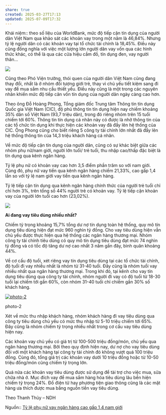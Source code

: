 ```yaml
---
share: true
created: 2025-03-27T17:13
updated: 2025-07-09T17:32
---
```

Khái niệm:: 
theo số liệu của WorldBank, mức độ tiếp cận tín dụng của người dân Việt Nam qua khảo sát các khoản vay trong một năm là 46,84%. Nhưng tỷ lệ người dân có các khoản vay tại tổ chức tài chính là 18,45%. Điều này cũng đồng nghĩa với việc một lượng lớn người dân vay vốn qua các hình thức khác, có thể là qua các cửa hiệu cầm đồ, tín dụng đen, vay người thân...

[![](http://cafefcdn.com/2017/photo-0-1508464905589.png)](http://cafefcdn.com/2017/photo-0-1508464905589.png)

Cũng theo Phó Viện trưởng, thói quen của người dân Việt Nam cũng đang thay đổi, nhất là ở nhóm đối tượng giới trẻ, thay vì chủ yếu tiết kiệm sang đi vay để mua sắm nhu cầu thiết yếu. Điều này cũng là một trong các nguyên nhân khiến mức độ tiếp cân vốn tín dụng của người dân ngày càng cao hơn.

Theo ông Đỗ Hoàng Phong, Tổng giám đốc Trung tâm Thông tin tín dụng Quốc gia Việt Nam (CIC), độ phủ thông tin tín dụng hiện nay chiếm khoảng 35% dân số Việt Nam (93,7 triệu dân), trong đó riêng nhóm trên 15 tuổi chiếm tới 60%. Thông tin tín dụng cá nhân này có được là nhờ thông tin của các tổ chức tín dụng khi thực hiện các khoản vay đã đẩy lên hệ thống của CIC. Ông Phong cũng cho biết riêng 5 công ty tài chính lớn nhất đã đẩy lên hệ thống thông tin của 14,3 triệu khách hàng cá nhân.

Về mức độ tiếp cận tín dụng của người dân, cũng có sự khác biệt giữa các nhóm phụ nữ/nam giới, người lớn tuổi/ trẻ tuổi, thu nhập cao/thấp đặc biệt là tín dụng qua kênh ngân hàng.

Tỷ lệ phụ nữ có khoản vay cao hơn 3,5 điểm phần trăm so với nam giới. Cùng đó, phụ nữ vay tiền qua kênh ngân hàng chiếm 21,33%, cao gấp 1,4 lần so với tỷ lệ nam giới vay tiền qua kênh ngân hàng.

Tỷ lệ tiếp cận tín dụng qua kênh ngân hàng chính thức của người trẻ tuổi chỉ chỉ hơn 3%, trên tổng số 44% người trẻ có khoản vay. Tỷ lệ tiếp cận khoản vay của người lớn tuổi cao hơn (23,02%).

[![](http://cafefcdn.com/2017/photo-1-1508464905589.png)](http://cafefcdn.com/2017/photo-1-1508464905589.png)

**Ai đang vay tiêu dùng nhiều nhất?**

Chiếm tỷ trọng khoảng 15,7% tổng dư nợ tín dụng toàn hệ thống, quy mô tín dụng tiêu dùng hiện đạt mức 960 nghìn tỷ đồng. Cho vay tiêu dùng hiện vẫn chủ yếu được thực hiện qua hệ thống các ngân hàng thương mại. Nhóm công ty tài chính tiêu dùng có quy mô tín dụng tiêu dùng đạt mức 74 nghìn tỷ đồng và có tốc độ tăng dư nợ cao nhất 3 năm gần đây, bình quân khoảng 44%.

Về cơ cấu độ tuổi, xét riêng vay tín dụng tiêu dùng tại các tổ chức tài chính, độ tuổi đi vay nhiều nhất là nhóm từ 31-40 tuổi. Đây cũng là nhóm tuổi vay nhiều nhất qua ngân hàng thương mại. Trong khi đó, tại kênh cho vay tín dụng tiêu dùng qua công ty tài chính, nhóm người đi vay có độ tuổi từ 18-30 tuổi lại chiếm tới gần 60%, còn nhóm 31-40 tuổi chỉ chiếm gần 30% số khách hàng.

[![photo-2](http://cafefcdn.com/thumb_w/640/2017/photo-2-1508464905593.png)](http://cafefcdn.com/2017/photo-2-1508464905593.png "photo-2")

photo-2

Xét về mức thu nhập khách hàng, nhóm khách hàng đi vay tiêu dùng qua công ty tiêu dùng chủ yếu có mức thu nhập từ 5-10 triệu chiếm tới 65%. Đây cũng là nhóm chiếm tỷ trọng nhiều nhất trong cơ cấu vay tiêu dùng hiện nay.

Các khoản vay chủ yếu có giá trị từ 100-500 triệu đồng/món, chủ yếu qua ngân hàng thương mại. Bởi theo quy định hiện nay, dư nợ cho vay tiêu dùng đối với một khách hàng tại công ty tài chính đó không vượt quá 100 triệu đồng. Cùng đó, tổng giá trị các khoản vay dưới 10 triệu đồng hoặc từ 10-50 triệu đồng/món cũng chiếm tỷ trọng lớn.

Quá nửa các khoản vay tiêu dùng được sử dụng để tài trợ cho việc mua, sửa chữa nhà ở. Mục đích vay để mua sắm hàng hóa tiêu dùng lâu bền hiện chiếm tỷ trọng 24%. Đồ điện tử hay phương tiện giao thông cũng là các mặt hàng ưa thích được mua bằng nguồn tiền vay tiêu dùng.

Theo Thanh Thủy – NDH

Nguồn:: [Tỷ lệ phụ nữ vay ngân hàng cao gấp 1,4 nam giới](https://cafef.vn/ty-le-phu-nu-vay-ngan-hang-cao-gap-14-nam-gioi-2017102009051271.chn)
